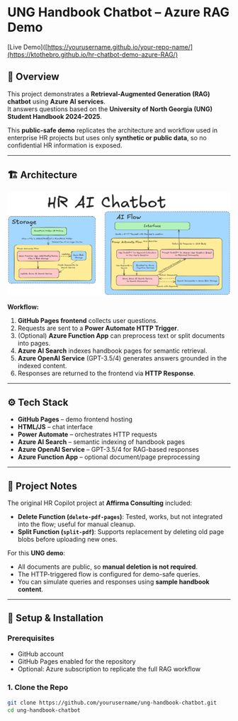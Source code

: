 # UNG Handbook Chatbot – Azure RAG Demo
[Live Demo]([https://yourusername.github.io/your-repo-name/](https://ktothebro.github.io/hr-chatbot-demo-azure-RAG/)
## 📌 Overview
This project demonstrates a **Retrieval-Augmented Generation (RAG) chatbot** using **Azure AI services**.  
It answers questions based on the **University of North Georgia (UNG) Student Handbook 2024-2025**.

This **public-safe demo** replicates the architecture and workflow used in enterprise HR projects but uses only **synthetic or public data**, so no confidential HR information is exposed.

---

## 🏗 Architecture
![Architecture Diagram](docs/architecture.png)

**Workflow:**
1. **GitHub Pages frontend** collects user questions.
2. Requests are sent to a **Power Automate HTTP Trigger**.
3. (Optional) **Azure Function App** can preprocess text or split documents into pages.
4. **Azure AI Search** indexes handbook pages for semantic retrieval.
5. **Azure OpenAI Service** (GPT-3.5/4) generates answers grounded in the indexed content.
6. Responses are returned to the frontend via **HTTP Response**.

---

## ⚙️ Tech Stack
- **GitHub Pages** – demo frontend hosting  
- **HTML/JS** – chat interface  
- **Power Automate** – orchestrates HTTP requests  
- **Azure AI Search** – semantic indexing of handbook pages  
- **Azure OpenAI Service** – GPT-3.5/4 for RAG-based responses  
- **Azure Function App** – optional document/page preprocessing  

---

## 📄 Project Notes
The original HR Copilot project at **Affirma Consulting** included:

- **Delete Function (`delete-pdf-pages`)**: Tested, works, but not integrated into the flow; useful for manual cleanup.  
- **Split Function (`split-pdf`)**: Supports replacement by deleting old page blobs before uploading new ones.

For this **UNG demo**:

- All documents are public, so **manual deletion is not required**.  
- The HTTP-triggered flow is configured for demo-safe queries.  
- You can simulate queries and responses using **sample handbook content**.

---

## 🚀 Setup & Installation

### Prerequisites
- GitHub account
- GitHub Pages enabled for the repository
- Optional: Azure subscription to replicate the full RAG workflow

### 1. Clone the Repo
```bash
git clone https://github.com/yourusername/ung-handbook-chatbot.git
cd ung-handbook-chatbot
